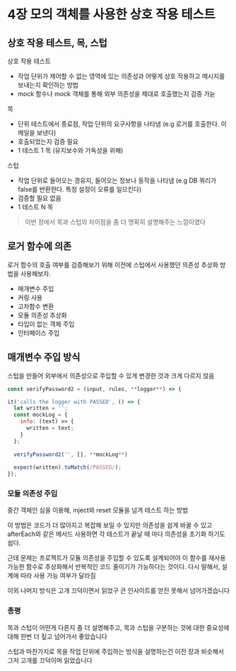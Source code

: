 # 4장 모의 객체를 사용한 상호 작용 테스트

## 상호 작용 테스트, 목, 스텁

상호 작용 테스트
- 작업 단위가 제어할 수 없는 영역에 있는 의존성과 어떻게 상호 작용하고 메시지를 보내는지 확인하는 방법
- mock 함수나 mock 객체를 통해 외부 의존성을 제대로 호출했는지 검증 가늗

목
- 단위 테스트에서 종료점, 작업 단위의 요구사항을 나타냄 (e.g 로거를 호출한다. 이메일을 보낸다)
- 호출되었는지 검증 필요
- 1 테스트 1 목 (유지보수와 가독성을 위해)

스텁
- 작업 단위로 들어오는 경유지, 들어오는 정보나 동작을 나타냄 (e.g DB 쿼리가 false를 반환한다. 특정 설정이 오류를 일으킨다)
- 검증할 필요 없음
- 1 테스트 N 목

> 이번 장에서 목과 스텁의 차이점을 좀 더 명확히 설명해주는 느낌이였다

## 로거 함수에 의존

로거 함수의 호출 여부를 검증해보기 위해 이전에 스텁에서 사용했던 의존성 추상화 방법을 사용해보자.
- 매개변수 주입
- 커링 사용
- 고차함수 변환
- 모듈 의존성 추상화
- 타입이 없는 객체 주입
- 인터페이스 주입

## 매개변수 주입 방식

스텁을 만들어 외부에서 의존성으로 주입할 수 있게 변경한 것과 크게 다르지 않음

```js
const verifyPassword2 = (input, rules, **logger**) => {
```

```js
it('calls the logger with PASSED', () => {
  let written = '';
  const mockLog = {
    info: (text) => {
      written = text;
    }
  };
  
  verifyPassword2('', [], **mockLog**)
  
  expect(written).toMatch(/PASSED/);
});
```

### 모듈 의존성 주입
중간 객체인 심을 이용해, inject와 reset 모듈을 넘겨 테스트 하는 방법

이 방법은 코드가 더 많아지고 복잡해 보일 수 있지만 의존성을 쉽게 바꿀 수 있고 afterEach와 같은 메서드 사용하면 각 테스트가 끝날 때 마다 의존성을 초기화 하기도 쉽다.

근데 문제는 프로젝트가 모듈 의존성을 주입할 수 있도록 설계되어야 이 함수를 재사용 가능한 함수로 추상화해서 반복적인 코드 줄이기가 가능하다는 것이다. 다시 말해서, 설계에 따라 사용 가능 여부가 달라짐

이외 나머지 방식은 고개 끄덕이면서 읽었구 큰 인사이트를 얻진 못해서 넘어가겠습니다

### 총평
목과 스텁이 어떤게 다른지 좀 더 설명해주고, 목과 스텁을 구분하는 것에 대한 중요성에 대해 한번 더 짚고 넘어가서 좋았습니다

스텁과 마찬가지로 목을 작업 단위에 주입하는 방식을 설명하는건 이전 장과 비슷해서 그저 고개를 끄덕이며 읽었습니다
